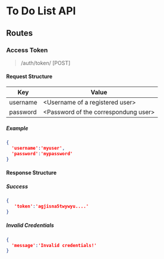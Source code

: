 # To Do List API 

## Routes

### Access Token
> /auth/token/ [POST]

#### Request Structure

| Key | Value |
| -- | -- |
| username | &lt;Username of a registered user> |
| password | &lt;Password of the correspondung user> |

##### Example 

```json
{
  'username':'myuser',
  'password':'mypassword'
}
```

#### Response Structure

##### Success

```json
{
   'token':'agjisna5twywyu....'
}
```
 
##### Invalid Credentials
 
```json
{
  'message':'Invalid credentials!'
}
```
 